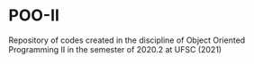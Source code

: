 # POO-II
Repository of codes created in the discipline of Object Oriented Programming II in the semester of 2020.2 at UFSC (2021)
